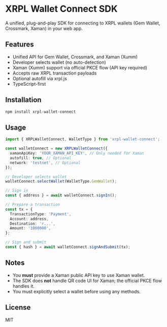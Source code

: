 # XRPL Wallet Connect SDK

A unified, plug-and-play SDK for connecting to XRPL wallets (Gem Wallet, Crossmark, Xaman) in your web app.

## Features
- Unified API for Gem Wallet, Crossmark, and Xaman (Xumm)
- Developer selects wallet (no auto-detection)
- Xaman (Xumm) support via official PKCE flow (API key required)
- Accepts raw XRPL transaction payloads
- Optional autofill via xrpl.js
- TypeScript-first

## Installation

```bash
npm install xrpl-wallet-connect
```

## Usage

```ts
import { XRPLWalletConnect, WalletType } from 'xrpl-wallet-connect';

const walletConnect = new XRPLWalletConnect({
  xamanApiKey: 'YOUR_XAMAN_API_KEY', // Only needed for Xaman
  autofill: true, // Optional
  network: 'testnet', // Optional
});

// Developer selects wallet
walletConnect.selectWallet(WalletType.GemWallet);

// Sign in
const { address } = await walletConnect.signIn();

// Prepare a transaction
const tx = {
  TransactionType: 'Payment',
  Account: address,
  Destination: 'r...',
  Amount: '1000000',
};

// Sign and submit
const { hash } = await walletConnect.signAndSubmit(tx);
```

## Notes
- You **must** provide a Xaman public API key to use Xaman wallet.
- The SDK does **not** handle QR code UI for Xaman; the official PKCE flow handles it.
- You must explicitly select a wallet before using any methods.

## License
MIT 